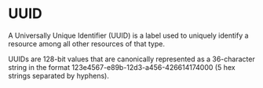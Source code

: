# UUID 

A Universally Unique Identifier (UUID) is a label used to uniquely identify a resource among all other resources of that type.

UUIDs are 128-bit values that are canonically represented as a 36-character string in the format 123e4567-e89b-12d3-a456-426614174000 (5 hex strings separated by hyphens).

